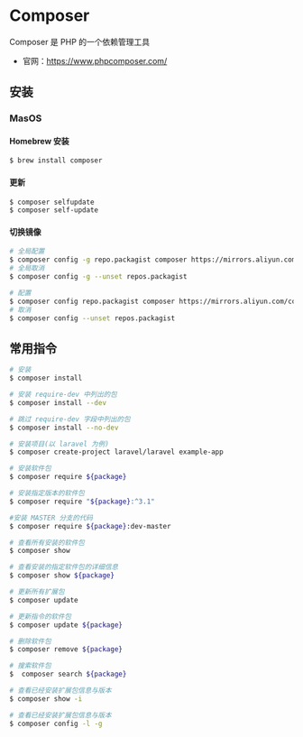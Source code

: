 # Composer

Composer 是 PHP 的一个依赖管理工具

- 官网：https://www.phpcomposer.com/

## 安装

### MasOS

#### Homebrew 安装

```sh
$ brew install composer
```

#### 更新

```sh
$ composer selfupdate
$ composer self-update
```

#### 切换镜像

```sh
# 全局配置
$ composer config -g repo.packagist composer https://mirrors.aliyun.com/composer/
# 全局取消
$ composer config -g --unset repos.packagist

# 配置
$ composer config repo.packagist composer https://mirrors.aliyun.com/composer/
# 取消
$ composer config --unset repos.packagist
```

## 常用指令

```sh
# 安装
$ composer install

# 安装 require-dev 中列出的包
$ composer install --dev

# 跳过 require-dev 字段中列出的包
$ composer install --no-dev

# 安装项目(以 laravel 为例)
$ composer create-project laravel/laravel example-app

# 安装软件包
$ composer require ${package}

# 安装指定版本的软件包
$ composer require "${package}:^3.1"

#安装 MASTER 分支的代码
$ composer require ${package}:dev-master

# 查看所有安装的软件包
$ composer show

# 查看安装的指定软件包的详细信息
$ composer show ${package}

# 更新所有扩展包
$ composer update

# 更新指令的软件包
$ composer update ${package}

# 删除软件包
$ composer remove ${package}

# 搜索软件包
$  composer search ${package}

# 查看已经安装扩展包信息与版本
$ composer show -i

# 查看已经安装扩展包信息与版本
$ composer config -l -g
```


